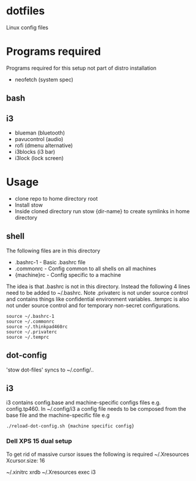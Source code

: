 # dotfiles
Linux config files

# Programs required
Programs required for this setup not part of distro installation

* neofetch (system spec)

## bash


## i3
* blueman (bluetooth)
* pavucontrol (audio)
* rofi (dmenu alternative)
* i3blocks (i3 bar)
* i3lock (lock screen)


# Usage
* clone repo to home directory root
* Install stow
* Inside cloned directory run stow {dir-name} to create symlinks in home directory

## shell
The following files are in this directory
* .bashrc-1 - Basic .bashrc file
* .commonrc - Config common to all shells on all machines
* {machine}rc - Config specific to a machine

The idea is that .bashrc is not in this directory.  Instead the following 4 lines need to be added to ~/.bashrc.
Note .privaterc is not under source control and contains things like confidential environment variables. .temprc is also not under source control and for temporary non-secret configurations.
```
source ~/.bashrc-1
source ~/.commonrc
source ~/.thinkpad460rc
source ~/.privaterc
source ~/.temprc
```

## dot-config
'stow dot-files' syncs to ~/.config/..

## i3

i3 contains config.base and machine-specific configs files e.g. config.tp460.  In ~/.config/i3 a config file needs to be composed from the base file and the machine-specific file e.g

```
./reload-dot-config.sh {machine specific config}
```

### Dell XPS 15 dual setup
To get rid of massive cursor issues the following is required
~/.Xresources
 Xcursor.size: 16

~/.xinitrc
 xrdb ~/.Xresources
 exec i3
